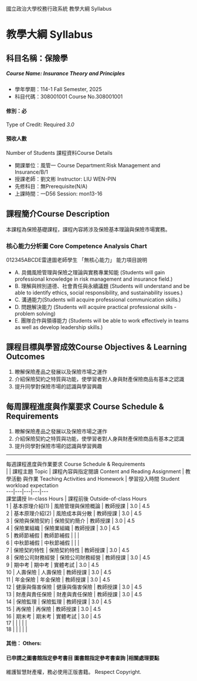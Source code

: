 國立政治大學校務行政系統 教學大綱 Syllabus
# 教學大綱 Syllabus
##  科目名稱：保險學
#####  Course Name: Insurance Theory and Principles
  * 學年學期：114-1 Fall Semester, 2025 
  * 科目代碼：308001001 Course No.308001001
#### 修別：必
Type of Credit: Required 
_3.0_
#### 預收人數
Number of Students
課程資料Course Details
  * 開課單位：風管一 Course Department:Risk Management and Insurance/B/1 
  * 授課老師：劉文彬 Instructor: LIU WEN-PIN 
  * 先修科目：無Prerequisite(N/A)
  * 上課時間：一D56 Session: mon13-16
##  課程簡介Course Description
本課程為保險基礎課程，課程內容將涉及保險基本理論與保險市場實務。
###  核心能力分析圖 Core Competence Analysis Chart
012345ABCDE雷達圖老師學生
「無核心能力」 
能力項目說明
  * A. 具備風險管理與保險之理論與實務專業知能 (Students will gain professional knowledge in risk management and insurance field.)
  * B. 理解與辨別道德、社會責任與永續議題 (Students will understand and be able to identify ethics, social responsibility, and sustainability issues.)
  * C. 溝通能力(Students will acquire professional communication skills.)
  * D. 問題解決能力 (Students will acquire practical professional skills - problem solving)
  * E. 團隊合作與領導能力 (Students will be able to work effectively in teams as well as develop leadership skills.)
##  課程目標與學習成效Course Objectives & Learning Outcomes 
  1. 瞭解保險產品之發展以及保險市場之運作
  2. 介紹保險契約之特質與功能，使學習者對人身與財產保險商品有基本之認識
  3. 提升同學對保險市場的認識與學習興趣
##  每周課程進度與作業要求 Course Schedule & Requirements
  1. 瞭解保險產品之發展以及保險市場之運作
  2. 介紹保險契約之特質與功能，使學習者對人身與財產保險商品有基本之認識
  3. 提升同學對保險市場的認識與學習興趣
---  
每週課程進度與作業要求 Course Schedule & Requirements  
|  |  課程主題 Topic |  課程內容與指定閱讀 Content and Reading Assignment |  教學活動 與作業 Teaching Activities and Homework |  學習投入時間 Student workload expectation  
---|---|---|---|---  
課堂講授 In-class Hours |  課程前後 Outside-of-class Hours  
1 |  基本原理介紹(1) |  風險管理與保險概論 |  教師授課 |  3.0 | 4.5  
2 |  基本原理介紹(2) |  風險成本與分散 |  教師授課 |  3.0 |  4.5  
3 |  保險與保險契約 |  保險契約簡介 |  教師授課 | 3.0 | 4.5  
4 |  保險業組織 |  保險業組織 |  教師授課 |  3.0 | 4.5  
5 | 教師節補假 | 教師節補假 |  |  |   
6 | 中秋節補假 | 中秋節補假 |  |  |   
7 |  保險契約特性 |  保險契約特性 |  教師授課 |  3.0 | 4.5  
8 |  保險公司財務經營 |  保險公司財務經營 |  教師授課 |  3.0 |  4.5  
9 | 期中考 | 期中考 | 實體考試 |  3.0 |  4.5  
10 |  人壽保險 |  人壽保險 |  教師授課 |  3.0 | 4.5  
11 |  年金保險 |  年金保險 | 教師授課 |  3.0 |  4.5  
12 |  健康與傷害保險 |  健康與傷害保險 |  教師授課 |  3.0 |  4.5  
13 | 財產與責任保險 | 財產與責任保險 |  教師授課 |  3.0 |  4.5  
14 | 保險監理 |  保險監理 |  教師授課 |  3.0 |  4.5  
15 | 再保險 | 再保險 |  教師授課 |  3.0 |  4.5  
16 |  期末考 |  期末考 |  實體考試 |  3.0 | 4.5  
17 |  |  |  |  |   
18 |  |  |  |  |   
####  其他： Others:
####  已申請之圖書館指定參考書目  圖書館指定參考書查詢 |相關處理要點
維護智慧財產權，務必使用正版書籍。 Respect Copyright.